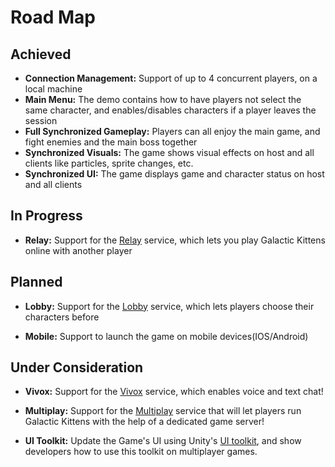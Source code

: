 # Road Map

## Achieved
* **Connection Management:** Support of up to 4 concurrent players, on a local machine
* **Main Menu:** The demo contains how to have players not select the same character, and enables/disables characters if a player leaves the session
* **Full Synchronized Gameplay:** Players can all enjoy the main game, and fight enemies and the main boss together
* **Synchronized Visuals:** The game shows visual effects on host and all clients like particles, sprite changes, etc.
* **Synchronized UI:**  The game displays game and character status on host and all clients

## In Progress
* **Relay:** Support for the [Relay](https://unity.com/products/relay)  service, which lets you play Galactic Kittens online with another player

## Planned
* **Lobby:** Support for the [Lobby](https://unity.com/products/lobby) service, which lets players choose their characters before

* **Mobile:** Support to launch the game on mobile devices(IOS/Android)

## Under Consideration
* **Vivox:** Support for the [Vivox](https://unity.com/products/vivox) service, which enables voice and text chat!

* **Multiplay:** Support for the [Multiplay](https://unity.com/products/multiplay) service that will let players run Galactic Kittens with the help of a dedicated game server!
  
* **UI Toolkit:** Update the Game's UI using Unity's [UI toolkit](https://docs.unity3d.com/Manual/UIElements.html), and show developers how to use this toolkit on multiplayer games.